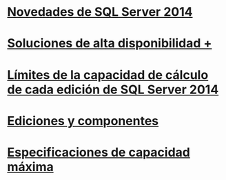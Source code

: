 # [Novedades de SQL Server 2014](what-s-new-in-sql-server-2016.md)

# [Soluciones de alta disponibilidad +](failover-clusters/high-availability-solutions-sql-server.md)

# [Límites de la capacidad de cálculo de cada edición de SQL Server 2014](compute-capacity-limits-by-edition-of-sql-server.md)
# [Ediciones y componentes](editions-and-components-of-sql-server-2016.md)
# [Especificaciones de capacidad máxima](maximum-capacity-specifications-for-sql-server.md)
